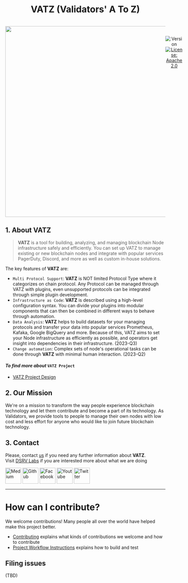 <h1 align="center"> VATZ (Validators' A To Z) </h1>  

<br/>  
<div align="center" style="display:flex;">  
  <img width="600" src="https://user-images.githubusercontent.com/6308023/165422882-2ab14b87-7370-4e3a-9a01-94b545a26316.png">
  <p> 
    <br>
    <img alt="Version"  src="https://img.shields.io/badge/version-0.0.1-blue.svg?cacheSeconds=2592000"  />    
    <a href="https://www.apache.org/licenses/LICENSE-2.0"  target="_blank"><img alt="License: Apache 2.0"  src="https://img.shields.io/badge/License-Apache 2.0-yellow.svg" /></a> 
  </p> 
</div>    

## 1. About VATZ ##

> **VATZ** is a tool for building, analyzing, and managing blockchain Node infrastructure safely and efficiently. You can set up VATZ to manage existing or new blockchain nodes and integrate with popular services PagerDuty, Discord, and more as well as custom in-house solutions.

The key features of **VATZ** are:

- `Multi Protocol Support`: **VATZ** is NOT limited Protocol Type where it categorizes on chain protocol. Any Protocol can be managed through VATZ with plugins, even unsupported protocols can be integrated through simple plugin development.
- `Infrastructure as Code`: **VATZ** is described using a high-level configuration syntax. You can divide your plugins into modular components that can then be combined in different ways to behave through automation.
- `Data Analysis`: **VATZ** helps to build datasets for your managing protocols and transfer your data into popular services Prometheus, Kafaka, Google BigQuery and more. Because of this, VATZ aims to set your Node infrastructure as efficiently as possible, and operators get insight into dependencies in their infrastructure. (2023-Q3)
- `Change automation`: Complex sets of node's operational tasks can be done through **VATZ** with minimal human interaction. (2023-Q2)


#### _To find more about_ **`VATZ Project`**
- [VATZ Project Design](docs/design.md)

## 2. Our Mission ##

We're on a mission to transform the way people experience blockchain technology and let them contribute and become a part of its technology.
As Validators, we provide tools to people to manage their own nodes with low cost and less effort for anyone who would like to join future blockchain technology.


## 3. Contact
Please, contact [us](mailto:validator@dsrvlabs.com) if you need any further information about **VATZ**. <br> Visit [DSRV Labs](https://www.dsrvlabs.com/) if you are interested more about what we are doing

[<img alt="Medium" src="https://user-images.githubusercontent.com/6308023/176984456-f82c5c67-ebf3-455c-8494-c64ebfd66c58.svg" width="50" height="50" />](https://dsrv.medium.com)
[<img alt="Github" src="https://user-images.githubusercontent.com/6308023/176984452-c73aa188-563a-4b93-8ad8-cd7974770275.svg" width="50" height="50" />](https://github.com/dsrvlabs)
[<img alt="Facebook" src="https://user-images.githubusercontent.com/6308023/176984453-2fc6cd38-b0f8-4c44-a8d5-82291b3ce4f2.svg" width="50" height="50" />](https://www.facebook.com/dsrvlabs)
[<img alt="Youtube" src="https://user-images.githubusercontent.com/6308023/176984454-52c20db5-6b8f-4c15-a621-dd4a0052e99f.svg" width="50" height="50" />](https://www.youtube.com/channel/UCWhv8Kd430cEMpEYBPtSPjA/featured)
[<img alt="Twitter" src="https://user-images.githubusercontent.com/6308023/176984455-d48b24a9-1eb4-4c38-b728-2f4a0ccff09b.svg" width="50" height="50" />](https://twitter.com/dsrvlabs)

---


# How can I contribute?

We welcome contributions! Many people all over the world have helped make this project better.
- [Contributing](docs/contributing.md) explains what kinds of contributions we welcome and how to contribute
- [Project Workflow Instructions](docs/workflow.md) explains how to build and test


## Filing issues
(TBD)
